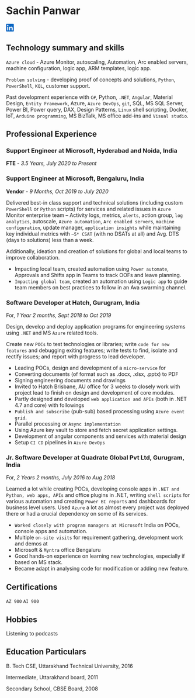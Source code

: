 # Sachin Panwar

[![LinkedIn](./img/in-21.png)](https://www.linkedin.com/in/sachinpanwar)

## Technology summary and skills

`Azure cloud` - Azure Monitor, autoscaling, Automation, Arc enabled servers, machine configuration, logic app, ARM
templates, logic app.

`Problem solving` - developing proof of concepts and solutions, `Python`, `PowerShell`, `KQL`, customer support.

Past development experience with `C#`, Python, `.NET`, `Angular`, Material Design, `Entity Framework`, Azure, `Azure
DevOps`, `git`, SQL, MS SQL Server, Power BI, Power query, DAX, Design Patterns, `Linux` shell scripting, Docker, IoT,
`Arduino programming`, MS BizTalk, MS office add-ins and `Visual studio`.

## Professional Experience

### Support Engineer at Microsoft, Hyderabad and Noida, India

**FTE** - *3.5 Years, July 2020 to Present*

### Support Engineer at Microsoft, Bengaluru, India

**Vendor** - *9 Months, Oct 2019 to July 2020*

Delivered best-in class support and technical solutions (including custom `PowerShell` or `Python` scripts) for services
and related issues in `Azure` Monitor enterprise team – Activity logs, metrics, `alerts`, action group, `log analytics`,
autoscale, `Azure automation`, `Arc enabled servers`, `machine configuration`, update manager, `application insights`
while maintaining key individual metrics with `~5* CSAT` (with no DSATs at all) and Avg. DTS (days to solutions) less
than a week.

Additionally, ideation and creation of solutions for global and local teams to improve collaboration.

- Impacting local team, created automation using `Power automate`, Approvals and Shifts app in Teams to track OOFs and
leave planning.
- `Impacting global team`, created an automation using `Logic app` to guide team members on best practices to follow in
an Ava swarming channel.

### Software Developer at Hatch, Gurugram, India

For, *1 Year 2 months, Sept 2018 to Oct 2019*

Design, develop and deploy application programs for engineering systems using `.NET` and MS `Azure` related tools.

Create new `POCs` to test technologies or libraries; write `code for new features` and debugging exiting features; write
tests to find, isolate and rectify issues; and report with progress to lead developer.

- Leading POCs, design and development of a `micro-service` for
- Converting documents (of format such as .docx, .xlsx, .pptx) to PDF
- Signing engineering documents and drawings
- Invited to Hatch Brisbane, AU office for 3 weeks to closely work with project lead to finish on design and development
of core modules.
- Partly designed and developed `web application and APIs` (both in .NET 4.7 and core) with followings
- `Publish and subscribe` (pub-sub) based processing using `Azure event grid`.
- Parallel processing or `Async implementation`
- Using Azure key vault to store and fetch secret application settings.
- Development of angular components and services with material design
- Setup `CI CD` pipelines in `Azure DevOps`

### Jr. Software Developer at Quadrate Global Pvt Ltd, Gurugram, India

For, *2 Years 2 months, July 2016 to Aug 2018*

Learned a lot while creating POCs, developing console apps in `.NET and Python, web apps, APIs` and office plugins in
.NET, writing `shell scripts` for various automation and creating `Power BI reports` and dashboards for business level
users.
Used `Azure` a lot as almost every project was deployed there or had a crucial dependency on some of its services.

- `Worked closely with program managers at Microsoft` India on POCs, console apps and automation.
- Multiple `on-site visits` for requirement gathering, development work and demos at
- Microsoft & `Myntra` office Bengaluru
- Good hands-on experience on learning new technologies, especially if based on MS stack.
- Became adapt in analysing code for modification or adding new feature.

## Certifications

`AZ 900` `AI 900`

## Hobbies

Listening to podcasts

## Education Particulars

B. Tech CSE, Uttarakhand Technical University, 2016

Intermediate, Uttarakhand board, 2011

Secondary School, CBSE Board, 2008

<script type="text/javascript">
    (function(c,l,a,r,i,t,y){
        c[a]=c[a]||function(){(c[a].q=c[a].q||[]).push(arguments)};
        t=l.createElement(r);t.async=1;t.src="https://www.clarity.ms/tag/"+i;
        y=l.getElementsByTagName(r)[0];y.parentNode.insertBefore(t,y);
    })(window, document, "clarity", "script", "l86p60bhfk");
</script>
